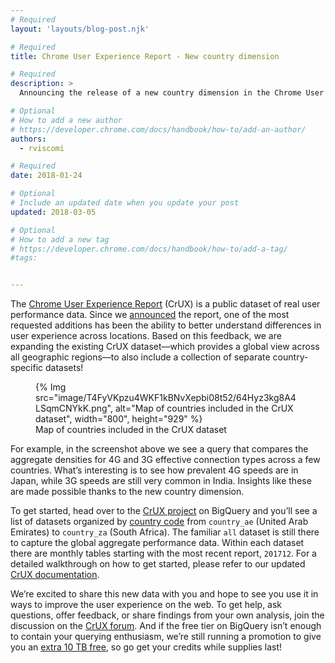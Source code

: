 ```yaml
---
# Required
layout: 'layouts/blog-post.njk'

# Required
title: Chrome User Experience Report - New country dimension

# Required
description: >
  Announcing the release of a new country dimension in the Chrome User Experience Report.

# Optional
# How to add a new author
# https://developer.chrome.com/docs/handbook/how-to/add-an-author/
authors:
  - rviscomi

# Required
date: 2018-01-24

# Optional
# Include an updated date when you update your post
updated: 2018-03-05

# Optional
# How to add a new tag
# https://developer.chrome.com/docs/handbook/how-to/add-a-tag/
#tags:


---
```


The
[Chrome User Experience Report](https://developers.google.com/web/tools/chrome-user-experience-report/)
(CrUX) is a public dataset of real user performance data. Since we
[announced](https://blog.chromium.org/2017/10/introducing-chrome-user-experience-report.html)
the report, one of the most requested additions has been the ability to better
understand differences in user experience across locations. Based on this
feedback, we are expanding the existing CrUX dataset––which provides a global
view across all geographic regions––to also include a collection of separate
country-specific datasets!

  
<figure>
{% Img src="image/T4FyVKpzu4WKF1kBNvXepbi08t52/64Hyz3kg8A4LSqmCNYkK.png", alt="Map of countries included in the CrUX dataset", width="800", height="929" %}
  <figcaption>
    Map of countries included in the CrUX dataset
  </figcaption>
</figure>


For example, in the screenshot above we see a query that compares the aggregate
densities for 4G and 3G effective connection types across a few countries.
What’s interesting is to see how prevalent 4G speeds are in Japan, while 3G
speeds are still very common in India. Insights like these are made possible
thanks to the new country dimension.

To get started, head over to the
[CrUX project](https://bigquery.cloud.google.com/dataset/chrome-ux-report:all)
on BigQuery and you’ll see a list of datasets organized by
[country code](https://en.wikipedia.org/wiki/ISO_3166-1_alpha-2)
from `country_ae` (United Arab Emirates) to `country_za` (South Africa).
The familiar `all` dataset is still there to capture the global aggregate
performance data. Within each dataset there are monthly tables starting with
the most recent report, `201712`. For a detailed walkthrough on how to get
started, please refer to our updated
[CrUX documentation](https://developers.google.com/web/tools/chrome-user-experience-report/).

We’re excited to share this new data with you and hope to see you use it in
ways to improve the user experience on the web. To get help, ask questions,
offer feedback, or share findings from your own analysis, join the discussion
on the
[CrUX forum](https://groups.google.com/a/chromium.org/forum/#!forum/chrome-ux-report).
And if the free tier on BigQuery isn’t enough to contain your querying
enthusiasm, we’re still running a promotion to give you an
[extra 10 TB free](https://docs.google.com/forms/d/e/1FAIpQLSeMYnz93JQuO7rPewVrKpLfxO7JREOysti0CQyRo31bc7cXHA/viewform),
so go get your credits while supplies last!


